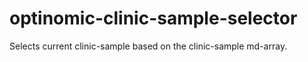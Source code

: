 # optinomic-clinic-sample-selector
Selects current clinic-sample based on the clinic-sample md-array.
